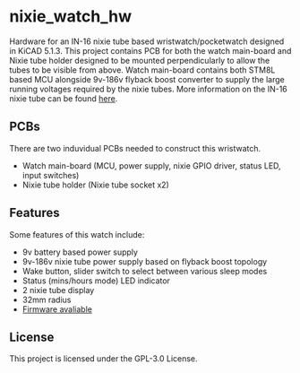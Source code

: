 # nixie_watch_hw
Hardware for an IN-16 nixie tube based wristwatch/pocketwatch designed in KiCAD 5.1.3. This project contains PCB for both the watch main-board and Nixie tube holder designed to be mounted perpendicularly to allow the tubes to be visible from above. Watch main-board contains both STM8L based MCU alongside 9v-186v flyback boost converter to supply the large running voltages required by the nixie tubes. More information on the IN-16 nixie tube can be found [here](http://www.tube-tester.com/sites/nixie/data/in16.htm).

## PCBs

There are two induvidual PCBs needed to construct this wristwatch.

* Watch main-board (MCU, power supply, nixie GPIO driver, status LED, input switches)
* Nixie tube holder (Nixie tube socket x2)

## Features

Some features of this watch include:

* 9v battery based power supply
* 9v-186v nixie tube power supply based on flyback boost topology
* Wake button, slider switch to select between various sleep modes
* Status (mins/hours mode) LED indicator
* 2 nixie tube display
* 32mm radius
* [Firmware avaliable](https://github.com/emern/nixie_watch_fw)

## License

This project is licensed under the GPL-3.0 License.
